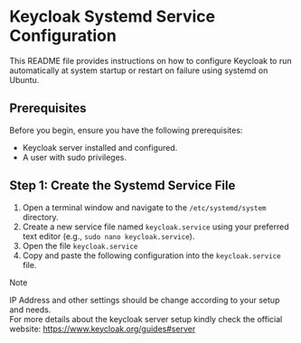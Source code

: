 # Keycloak Systemd Service Configuration

This README file provides instructions on how to configure Keycloak to run automatically at system startup or restart on failure using systemd on Ubuntu.

## Prerequisites

Before you begin, ensure you have the following prerequisites:

- Keycloak server installed and configured.
- A user with sudo privileges.

## Step 1: Create the Systemd Service File

1. Open a terminal window and navigate to the `/etc/systemd/system` directory.
2. Create a new service file named `keycloak.service` using your preferred text editor (e.g., `sudo nano keycloak.service`).
3. Open the file `keycloak.service`
4. Copy and paste the following configuration into the `keycloak.service` file.


> [!NOTE]
IP Address and other settings should be change according to your setup and needs. <br>
For more details about the keycloak server setup kindly check the official website: https://www.keycloak.org/guides#server
